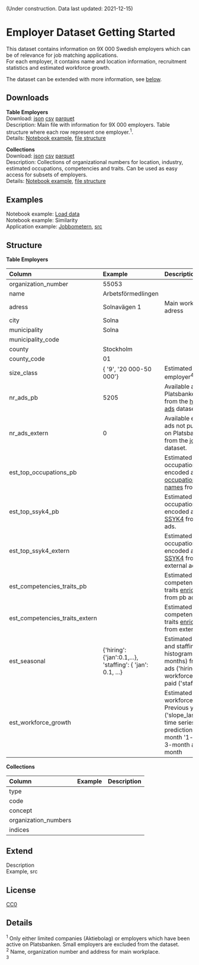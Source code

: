 (Under construction. Data last updated: 2021-12-15)

# Employer Dataset Getting Started

This dataset contains information on 9X 000 Swedish employers which can be of relevance for job matching applications.  
For each employer, it contains name and location information, recruitment statistics and estimated workforce growth.  

The dataset can be extended with more information, see [below](#extend).
 

## Downloads
**Table Employers**  
Download: [json](X)  [csv](X)  [parquet](https://minio.arbetsformedlingen.se/historiska-annonser/employer_2/table_employers.parquet)  
Description: Main file with information for 9X 000 employers. Table structure where each row represent one employer.<sup>1</sup>.  
Details: [Notebook example](https://colab.research.google.com/drive/1x_Wxtn3V8ow3axOb6N9dZidV9bPbStF4?usp=sharing), [file structure](#structure)

**Collections**  
Download: [json](X) [csv](X) [parquet](https://minio.arbetsformedlingen.se/historiska-annonser/employer_2/collections.parquet)  
Description: Collections of organizational numbers for location, industry, estimated occupations, competencies and traits. Can be used as easy access for subsets of employers.  
Details: [Notebook example](https://colab.research.google.com/drive/1x_Wxtn3V8ow3axOb6N9dZidV9bPbStF4?usp=sharing), [file structure](#structure)

## Examples
Notebook example: [Load data](https://)  
Notebook example: Similarity  
Application example: [Jobbometern](https://test-functions-36r.pages.dev/), [src](https://)  

## Structure
**Table Employers**

| Column |  Example | Description |
|:-|:-|:-| 
| organization_number |55053 | 
| name | Arbetsförmedlingen | 
| adress | Solnavägen 1|  Main workplace adress
| city  | Solna |
| municipality  | Solna |
| municipality_code  
| county | Stockholm |
| county_code | 01 |
| size_class | { '9', '20 000-50 000'} | Estimated size of employer<sup>4</sup>
| nr_ads_pb | 5205 | Available ads from Platsbanken (pb) from the [historical ads](https://jobtechdev.se/en/products/historical-jobs) dataset.
| nr_ads_extern | 0 | Available external ads not published on Platsbanken from the [joblinks](https://jobtechdev.se/en/products/ekosystem_foer_annonser) dataset.
| est_top_occupations_pb | | Estimated top occupations encoded as [occupation-names](https://jobtechdev.se/en/products/jobtech-taxonomy) from pb.
| est_top_ssyk4_pb | | Estimated top occupations encoded as [SSYK4](https://jobtechdev.se/en/products/jobtech-taxonomy) from pb ads.
| est_top_ssyk4_extern | | Estimated top occupations encoded as [SSYK4](https://jobtechdev.se/en/products/jobtech-taxonomy) from external ads.
| est_competencies_traits_pb | | Estimated competencies and traits [enriched](https://jobtechdev.se/en/products/jobad-enrichments) from pb ads.
| est_competencies_traits_extern | | Estimated competencies and traits [enriched](https://jobtechdev.se/en/products/jobad-enrichments) from external ads.
| est_seasonal | {'hiring': {'jan':0.1,...}, 'staffing': { 'jan': 0.1, ...} | Estimated hiring and staffing (i.e. histograms over months) from pb ads ('hiring') and workforce taxes paid ('staffing')
| est_workforce_growth | | Estimated workforce growth: Previous year ('slope_last_year'), time series prediction 1-month '1-month', 3-month and 12-month

  

**Collections**

| Column | Example | Description |
|:-|:-|:-|
| type | |
| code | |
| concept | |
| organization_numbers| |
| indices | 


## Extend
Description  
Example, src
  


## License
[CC0](https://creativecommons.org/publicdomain/zero/1.0/)

## Details
<sup>1</sup> Only either limited companies (Aktiebolag) or employers which have been active on Platsbanken. Small employers are excluded from the dataset.  
<sup>2</sup> Name, organization number and address for main workplace.  
<sup>3</sup> 
